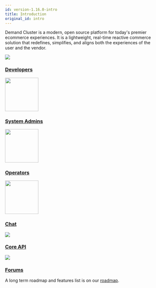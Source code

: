 ```yaml
---
id: version-1.16.0-intro
title: Introduction
original_id: intro
---
```


Demand Cluster is a modern, open source platform for today's premier ecommerce experiences. It is a lightweight, real-time reactive commerce solution that redefines, simplifies, and aligns both the experiences of the user and the vendor.

<div class="content-blocks">
  <div class="content-block">
    <div class="section-promo">
      <a href="getting-started-developing-with-demand">
        <img class="center-block" src="https://cdn.rawgit.com/demandcluster/demand-cs/trunk/website/static/img/dedemand-erce-developer-guide.svg">
        <h3 class="accent-color text-center">Developers</h3>
      </a>
    </div>
  </div>
  <div class="content-block">
    <div class="section-promo">
      <a href="deploying">
        <img class="center-block" src="https://cdn.rawgit.com/demandcluster/demand-cs/trunk/website/static/img/dedemand-erce-store-guide.svg" height="110">
        <h3 class="accent-color text-center">System Admins</h3>
      </a>
    </div>
  </div>
  <div class="content-block">
    <div class="section-promo">
      <a href="dashboard">
        <img class="center-block" src="https://cdn.rawgit.com/demandcluster/demand-cs/trunk/website/static/img/dedemand-erce-store-guide.svg" height="110">
        <h3 class="accent-color text-center">Operators</h3>
      </a>
    </div>
  </div>
  <div class="content-block">
    <div class="section-promo">
      <a href="http://gitter.im/demandcluster/">
        <img class="center-block" src="https://cdn.rawgit.com/demandcluster/demand-cs/trunk/website/static/img/dedemand-erce-chat.svg" height="110">
        <h3 class="accent-color text-center">Chat</h3>
      </a>
    </div>
  </div>
  <div class="content-block">
    <div class="section-promo">
      <a href="http://api.docs.demandcluster.com/">
        <img class="center-block" src="https://cdn.rawgit.com/demandcluster/demand-cs/trunk/website/static/img/dedemand-erce-core-api-guide.svg">
        <h3 class="accent-color text-center">Core API</h3>
      </a>
    </div>
  </div>
  <div class="content-block">
    <div class="section-promo">
      <a href="https://forums.demandcluster.com/">
        <img class="center-block" src="https://cdn.rawgit.com/demandcluster/demand-cs/trunk/website/static/img/dedemand-erce-forums.svg">
        <h3 class="accent-color text-center">Forums</h3>
      </a>
    </div>
  </div>
</div>

A long term roadmap and features list is on our [roadmap](https://demandcluster.com/roadmap).
